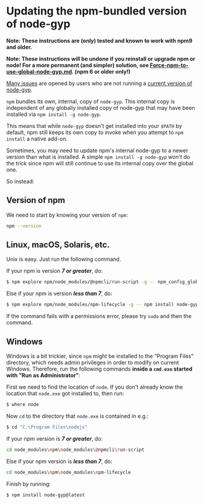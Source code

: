 # Updating the npm-bundled version of node-gyp

**Note: These instructions are (only) tested and known to work with npm9 and older.**

**Note: These instructions will be undone if you reinstall or upgrade npm or node! For a more permanent (and simpler) solution, see [Force-npm-to-use-global-node-gyp.md](Force-npm-to-use-global-node-gyp.md). (npm 6 or older only!)**

[Many issues](https://github.com/nodejs/node-gyp/issues?q=label%3A"ERR!+node-gyp+-v+<%3D+v9.x.x") are opened by users who are
not running a [current version of node-gyp](https://github.com/nodejs/node-gyp/releases).

`npm` bundles its own, internal, copy of `node-gyp`. This internal copy is independent of any globally installed copy of node-gyp that
may have been installed via `npm install -g node-gyp`.

This means that while `node-gyp` doesn't get installed into your `$PATH` by default, npm still keeps its own copy to invoke when you
attempt to `npm install` a native add-on.

Sometimes, you may need to update npm's internal node-gyp to a newer version than what is installed. A simple `npm install -g node-gyp`
_won't_ do the trick since npm will still continue to use its internal copy over the global one.

So instead:

## Version of npm

We need to start by knowing your version of `npm`:
```bash
npm --version
```

## Linux, macOS, Solaris, etc.

Unix is easy. Just run the following command.

If your npm is version ___7 or greater___, do:
```bash
$ npm explore npm/node_modules/@npmcli/run-script -g -- npm_config_global=false npm install node-gyp@latest
```

Else if your npm is version ___less than 7___, do:
```bash
$ npm explore npm/node_modules/npm-lifecycle -g -- npm install node-gyp@latest
```

If the command fails with a permissions error, please try `sudo` and then the command.

## Windows

Windows is a bit trickier, since `npm` might be installed to the "Program Files" directory, which needs admin privileges in order to
modify on current Windows. Therefore, run the following commands __inside a `cmd.exe` started with "Run as Administrator"__:

First we need to find the location of `node`. If you don't already know the location that `node.exe` got installed to, then run:
```bash
$ where node
```

Now `cd` to the directory that `node.exe` is contained in e.g.:
```bash
$ cd "C:\Program Files\nodejs"
```

If your npm version is ___7 or greater___, do:
```bash
cd node_modules\npm\node_modules\@npmcli\run-script
```

Else if your npm version is ___less than 7___, do:
```bash
cd node_modules\npm\node_modules\npm-lifecycle
```

Finish by running:
```bash
$ npm install node-gyp@latest
```
